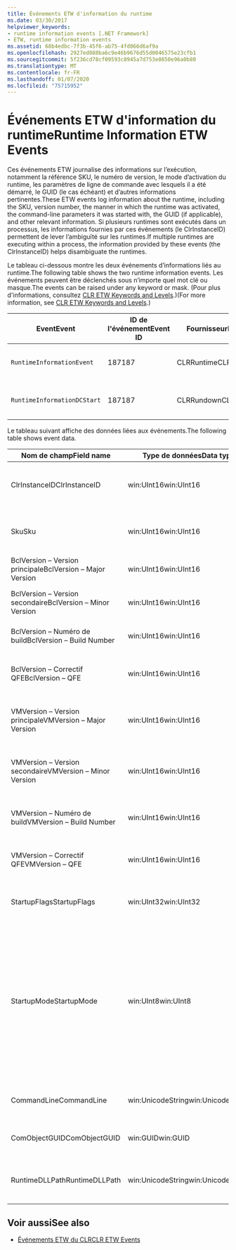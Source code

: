 ```yaml
---
title: Événements ETW d'information du runtime
ms.date: 03/30/2017
helpviewer_keywords:
- runtime information events [.NET Framework]
- ETW, runtime information events
ms.assetid: 68b4edbc-7f3b-45f6-ab75-4fd066d6af9a
ms.openlocfilehash: 2927ed088ba6c9e46b9676d55d0046575e23cfb1
ms.sourcegitcommit: 5f236cd78cf09593c8945a7d753e0850e96a0b80
ms.translationtype: MT
ms.contentlocale: fr-FR
ms.lasthandoff: 01/07/2020
ms.locfileid: "75715952"
---
```

# <a name="runtime-information-etw-events"></a><span data-ttu-id="05eb6-102">Événements ETW d'information du runtime</span><span class="sxs-lookup"><span data-stu-id="05eb6-102">Runtime Information ETW Events</span></span>
<span data-ttu-id="05eb6-103">Ces événements ETW journalise des informations sur l’exécution, notamment la référence SKU, le numéro de version, le mode d’activation du runtime, les paramètres de ligne de commande avec lesquels il a été démarré, le GUID (le cas échéant) et d’autres informations pertinentes.</span><span class="sxs-lookup"><span data-stu-id="05eb6-103">These ETW events log information about the runtime, including the SKU, version number, the manner in which the runtime was activated, the command-line parameters it was started with, the GUID (if applicable), and other relevant information.</span></span> <span data-ttu-id="05eb6-104">Si plusieurs runtimes sont exécutés dans un processus, les informations fournies par ces événements (le ClrInstanceID) permettent de lever l’ambiguïté sur les runtimes.</span><span class="sxs-lookup"><span data-stu-id="05eb6-104">If multiple runtimes are executing within a process, the information provided by these events (the ClrInstanceID) helps disambiguate the runtimes.</span></span>  
  
 <span data-ttu-id="05eb6-105">Le tableau ci-dessous montre les deux événements d’informations liés au runtime.</span><span class="sxs-lookup"><span data-stu-id="05eb6-105">The following table shows the two runtime information events.</span></span> <span data-ttu-id="05eb6-106">Les événements peuvent être déclenchés sous n’importe quel mot clé ou masque.</span><span class="sxs-lookup"><span data-stu-id="05eb6-106">The events can be raised under any keyword or mask.</span></span> <span data-ttu-id="05eb6-107">(Pour plus d'informations, consultez [CLR ETW Keywords and Levels](clr-etw-keywords-and-levels.md).)</span><span class="sxs-lookup"><span data-stu-id="05eb6-107">(For more information, see [CLR ETW Keywords and Levels](clr-etw-keywords-and-levels.md).)</span></span>  
  
|<span data-ttu-id="05eb6-108">Event</span><span class="sxs-lookup"><span data-stu-id="05eb6-108">Event</span></span>|<span data-ttu-id="05eb6-109">ID de l'événement</span><span class="sxs-lookup"><span data-stu-id="05eb6-109">Event ID</span></span>|<span data-ttu-id="05eb6-110">Fournisseur</span><span class="sxs-lookup"><span data-stu-id="05eb6-110">Provider</span></span>|<span data-ttu-id="05eb6-111">Description</span><span class="sxs-lookup"><span data-stu-id="05eb6-111">Description</span></span>|  
|-----------|--------------|--------------|-----------------|  
|`RuntimeInformationEvent`|<span data-ttu-id="05eb6-112">187</span><span class="sxs-lookup"><span data-stu-id="05eb6-112">187</span></span>|<span data-ttu-id="05eb6-113">CLRRuntime</span><span class="sxs-lookup"><span data-stu-id="05eb6-113">CLRRuntime</span></span>|<span data-ttu-id="05eb6-114">Déclenché lorsqu’un runtime est chargé.</span><span class="sxs-lookup"><span data-stu-id="05eb6-114">Raised when a runtime is loaded.</span></span>|  
|`RuntimeInformationDCStart`|<span data-ttu-id="05eb6-115">187</span><span class="sxs-lookup"><span data-stu-id="05eb6-115">187</span></span>|<span data-ttu-id="05eb6-116">CLRRundown</span><span class="sxs-lookup"><span data-stu-id="05eb6-116">CLRRundown</span></span>|<span data-ttu-id="05eb6-117">Énumère les runtimes chargés.</span><span class="sxs-lookup"><span data-stu-id="05eb6-117">Enumerates the runtimes that are loaded.</span></span>|  
  
 <span data-ttu-id="05eb6-118">Le tableau suivant affiche des données liées aux événements.</span><span class="sxs-lookup"><span data-stu-id="05eb6-118">The following table shows event data.</span></span>  
  
|<span data-ttu-id="05eb6-119">Nom de champ</span><span class="sxs-lookup"><span data-stu-id="05eb6-119">Field name</span></span>|<span data-ttu-id="05eb6-120">Type de données</span><span class="sxs-lookup"><span data-stu-id="05eb6-120">Data type</span></span>|<span data-ttu-id="05eb6-121">Description</span><span class="sxs-lookup"><span data-stu-id="05eb6-121">Description</span></span>|  
|----------------|---------------|-----------------|  
|<span data-ttu-id="05eb6-122">ClrInstanceID</span><span class="sxs-lookup"><span data-stu-id="05eb6-122">ClrInstanceID</span></span>|<span data-ttu-id="05eb6-123">win:UInt16</span><span class="sxs-lookup"><span data-stu-id="05eb6-123">win:UInt16</span></span>|<span data-ttu-id="05eb6-124">ID unique de l'instance de CLR ou CoreCLR.</span><span class="sxs-lookup"><span data-stu-id="05eb6-124">Unique ID for the instance of CLR or CoreCLR.</span></span>|  
|<span data-ttu-id="05eb6-125">Sku</span><span class="sxs-lookup"><span data-stu-id="05eb6-125">Sku</span></span>|<span data-ttu-id="05eb6-126">win:UInt16</span><span class="sxs-lookup"><span data-stu-id="05eb6-126">win:UInt16</span></span>|<span data-ttu-id="05eb6-127">1 – Desktop CLR.</span><span class="sxs-lookup"><span data-stu-id="05eb6-127">1 – Desktop CLR.</span></span><br /><br /> <span data-ttu-id="05eb6-128">2 – CoreCLR.</span><span class="sxs-lookup"><span data-stu-id="05eb6-128">2 – CoreCLR.</span></span>|  
|<span data-ttu-id="05eb6-129">BclVersion – Version principale</span><span class="sxs-lookup"><span data-stu-id="05eb6-129">BclVersion – Major Version</span></span>|<span data-ttu-id="05eb6-130">win:UInt16</span><span class="sxs-lookup"><span data-stu-id="05eb6-130">win:UInt16</span></span>|<span data-ttu-id="05eb6-131">Version principale de mscorlib.dll.</span><span class="sxs-lookup"><span data-stu-id="05eb6-131">Major version of mscorlib.dll.</span></span>|  
|<span data-ttu-id="05eb6-132">BclVersion – Version secondaire</span><span class="sxs-lookup"><span data-stu-id="05eb6-132">BclVersion – Minor Version</span></span>|<span data-ttu-id="05eb6-133">win:UInt16</span><span class="sxs-lookup"><span data-stu-id="05eb6-133">win:UInt16</span></span>|<span data-ttu-id="05eb6-134">Numéro de la version secondaire de mscorlib.dll.</span><span class="sxs-lookup"><span data-stu-id="05eb6-134">Minor version number of mscorlib.dll.</span></span>|  
|<span data-ttu-id="05eb6-135">BclVersion – Numéro de build</span><span class="sxs-lookup"><span data-stu-id="05eb6-135">BclVersion – Build Number</span></span>|<span data-ttu-id="05eb6-136">win:UInt16</span><span class="sxs-lookup"><span data-stu-id="05eb6-136">win:UInt16</span></span>|<span data-ttu-id="05eb6-137">Numéro de build de mscorlib.dll.</span><span class="sxs-lookup"><span data-stu-id="05eb6-137">Build number of mscorlib.dll.</span></span>|  
|<span data-ttu-id="05eb6-138">BclVersion – Correctif QFE</span><span class="sxs-lookup"><span data-stu-id="05eb6-138">BclVersion – QFE</span></span>|<span data-ttu-id="05eb6-139">win:UInt16</span><span class="sxs-lookup"><span data-stu-id="05eb6-139">win:UInt16</span></span>|<span data-ttu-id="05eb6-140">Numéro de version du correctif logiciel de mscorlib.dll.</span><span class="sxs-lookup"><span data-stu-id="05eb6-140">Hotfix version number of mscorlib.dll.</span></span>|  
|<span data-ttu-id="05eb6-141">VMVersion – Version principale</span><span class="sxs-lookup"><span data-stu-id="05eb6-141">VMVersion – Major Version</span></span>|<span data-ttu-id="05eb6-142">win:UInt16</span><span class="sxs-lookup"><span data-stu-id="05eb6-142">win:UInt16</span></span>|<span data-ttu-id="05eb6-143">Version de clr.dll ou de coreclr.dll, selon la référence SKU.</span><span class="sxs-lookup"><span data-stu-id="05eb6-143">Version of clr.dll or coreclr.dll, depending on SKU.</span></span>|  
|<span data-ttu-id="05eb6-144">VMVersion – Version secondaire</span><span class="sxs-lookup"><span data-stu-id="05eb6-144">VMVersion – Minor Version</span></span>|<span data-ttu-id="05eb6-145">win:UInt16</span><span class="sxs-lookup"><span data-stu-id="05eb6-145">win:UInt16</span></span>|<span data-ttu-id="05eb6-146">Version secondaire de clr.dll ou de coreclr.dll, selon la référence SKU.</span><span class="sxs-lookup"><span data-stu-id="05eb6-146">Minor version of clr.dll or coreclr.dll, depending on SKU.</span></span>|  
|<span data-ttu-id="05eb6-147">VMVersion – Numéro de build</span><span class="sxs-lookup"><span data-stu-id="05eb6-147">VMVersion – Build Number</span></span>|<span data-ttu-id="05eb6-148">win:UInt16</span><span class="sxs-lookup"><span data-stu-id="05eb6-148">win:UInt16</span></span>|<span data-ttu-id="05eb6-149">Numéro de build de clr.dll ou de coreclr.dll.</span><span class="sxs-lookup"><span data-stu-id="05eb6-149">Build number of clr.dll or coreclr.dll.</span></span>|  
|<span data-ttu-id="05eb6-150">VMVersion – Correctif QFE</span><span class="sxs-lookup"><span data-stu-id="05eb6-150">VMVersion – QFE</span></span>|<span data-ttu-id="05eb6-151">win:UInt16</span><span class="sxs-lookup"><span data-stu-id="05eb6-151">win:UInt16</span></span>|<span data-ttu-id="05eb6-152">Numéro du correctif logiciel de clr.dll ou de coreclr.dll.</span><span class="sxs-lookup"><span data-stu-id="05eb6-152">Hotfix version number of clr.dll or coreclr.dll.</span></span>|  
|<span data-ttu-id="05eb6-153">StartupFlags</span><span class="sxs-lookup"><span data-stu-id="05eb6-153">StartupFlags</span></span>|<span data-ttu-id="05eb6-154">win:UInt32</span><span class="sxs-lookup"><span data-stu-id="05eb6-154">win:UInt32</span></span>|<span data-ttu-id="05eb6-155">Indicateurs de démarrage définis dans mscoree.h.</span><span class="sxs-lookup"><span data-stu-id="05eb6-155">Startup flags defined in mscoree.h.</span></span>|  
|<span data-ttu-id="05eb6-156">StartupMode</span><span class="sxs-lookup"><span data-stu-id="05eb6-156">StartupMode</span></span>|<span data-ttu-id="05eb6-157">win:UInt8</span><span class="sxs-lookup"><span data-stu-id="05eb6-157">win:UInt8</span></span>|<span data-ttu-id="05eb6-158">0x01 - Fichier exécutable managé.</span><span class="sxs-lookup"><span data-stu-id="05eb6-158">0x01 - Managed executable.</span></span><br /><br /> <span data-ttu-id="05eb6-159">0x02 - CLR hébergé.</span><span class="sxs-lookup"><span data-stu-id="05eb6-159">0x02 - Hosted CLR.</span></span><br /><br /> <span data-ttu-id="05eb6-160">0x04 - Code Interop managé C++.</span><span class="sxs-lookup"><span data-stu-id="05eb6-160">0x04 - C++ managed interop.</span></span><br /><br /> <span data-ttu-id="05eb6-161">0x08 - Activé pour COM.</span><span class="sxs-lookup"><span data-stu-id="05eb6-161">0x08 - COM-activated.</span></span><br /><br /> <span data-ttu-id="05eb6-162">0x10 - Autre.</span><span class="sxs-lookup"><span data-stu-id="05eb6-162">0x10 - Other.</span></span>|  
|<span data-ttu-id="05eb6-163">CommandLine</span><span class="sxs-lookup"><span data-stu-id="05eb6-163">CommandLine</span></span>|<span data-ttu-id="05eb6-164">win:UnicodeString</span><span class="sxs-lookup"><span data-stu-id="05eb6-164">win:UnicodeString</span></span>|<span data-ttu-id="05eb6-165">Non null seulement si StartupMode=0x01.</span><span class="sxs-lookup"><span data-stu-id="05eb6-165">Non-null only if StartupMode=0x01.</span></span>|  
|<span data-ttu-id="05eb6-166">ComObjectGUID</span><span class="sxs-lookup"><span data-stu-id="05eb6-166">ComObjectGUID</span></span>|<span data-ttu-id="05eb6-167">win:GUID</span><span class="sxs-lookup"><span data-stu-id="05eb6-167">win:GUID</span></span>|<span data-ttu-id="05eb6-168">Non null seulement si StartupMode=0x08.</span><span class="sxs-lookup"><span data-stu-id="05eb6-168">Non-null only if StartupMode=0x08.</span></span>|  
|<span data-ttu-id="05eb6-169">RuntimeDLLPath</span><span class="sxs-lookup"><span data-stu-id="05eb6-169">RuntimeDLLPath</span></span>|<span data-ttu-id="05eb6-170">win:UnicodeString</span><span class="sxs-lookup"><span data-stu-id="05eb6-170">win:UnicodeString</span></span>|<span data-ttu-id="05eb6-171">Chemin du fichier .dll du CLR qui a été chargé dans le processus.</span><span class="sxs-lookup"><span data-stu-id="05eb6-171">Path to the CLR .dll file that was loaded into the process.</span></span>|  
  
## <a name="see-also"></a><span data-ttu-id="05eb6-172">Voir aussi</span><span class="sxs-lookup"><span data-stu-id="05eb6-172">See also</span></span>

- [<span data-ttu-id="05eb6-173">Événements ETW du CLR</span><span class="sxs-lookup"><span data-stu-id="05eb6-173">CLR ETW Events</span></span>](clr-etw-events.md)
